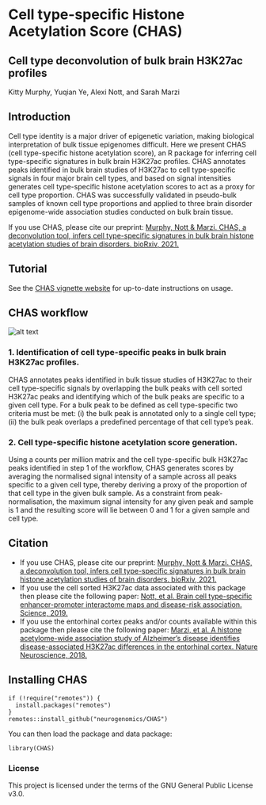 # Cell type-specific Histone Acetylation Score (CHAS)
## Cell type deconvolution of bulk brain H3K27ac profiles 
Kitty Murphy, Yuqian Ye, Alexi Nott, and Sarah Marzi

## Introduction
Cell type identity is a major driver of epigenetic variation, making biological interpretation of bulk tissue epigenomes difficult. Here we present CHAS (cell type-specific histone acetylation score), an R package for inferring cell type-specific signatures in bulk brain H3K27ac profiles. CHAS annotates peaks identified in bulk brain studies of H3K27ac to cell type-specific signals in four major brain cell types, and based on signal intensities generates cell type-specific histone acetylation scores to act as a proxy for cell type proportion. CHAS was successfully validated in pseudo-bulk samples of known cell type proportions and applied to three brain disorder epigenome-wide association studies conducted on bulk brain tissue. 

If you use CHAS, please cite our preprint: [Murphy, Nott & Marzi. CHAS, a deconvolution tool, infers cell type-specific signatures in bulk brain histone acetylation studies of brain disorders. bioRxiv, 2021.](https://www.biorxiv.org/content/10.1101/2021.09.06.459142v1)

Tutorial 
------
See the [CHAS vignette
website](https://neurogenomics.github.io/CHAS/CHAS.html)
for up-to-date instructions on usage.

CHAS workflow 
------
![alt text](https://github.com/KittyMurphy/CHAS/blob/master/CHAS_workflow.png)
### 1. Identification of cell type-specific peaks in bulk brain H3K27ac profiles.

CHAS annotates peaks identified in bulk tissue studies of H3K27ac to their cell type-specific signals by overlapping the bulk peaks with cell sorted H3K27ac peaks and identifying which of the bulk peaks are specific to a given cell type. For a bulk peak to be defined as cell type-specific two criteria must be met: (i) the bulk peak is annotated only to a single cell type; (ii) the bulk peak overlaps a predefined percentage of that cell type’s peak.

### 2. Cell type-specific histone acetylation score generation.

Using a counts per million matrix and the cell type-specific bulk H3K27ac peaks identified in step 1 of the workflow, CHAS generates scores by averaging the normalised signal intensity of a sample across all peaks specific to a given cell type, thereby deriving a proxy of the proportion of that cell type in the given bulk sample. As a constraint from peak-normalisation, the maximum signal intensity for any given peak and sample is 1 and the resulting score will lie between 0 and 1 for a given sample and cell type.

## Citation

* If you use CHAS, please cite our preprint: [Murphy, Nott & Marzi. CHAS, a deconvolution tool, infers cell type-specific signatures in bulk brain histone acetylation studies of brain disorders. bioRxiv, 2021.](https://www.biorxiv.org/content/10.1101/2021.09.06.459142v1)
* If you use the cell sorted H3K27ac data associated with this package 
then please cite the following paper: 
[Nott, et al. Brain cell type-specific enhancer-promoter interactome maps and disease-risk association. Science, 2019.](https://science.sciencemag.org/content/366/6469/1134.abstract)
* If you use the entorhinal cortex peaks and/or counts available within this package
then please cite the following paper: 
[Marzi, et al. A histone acetylome-wide association study of Alzheimer’s disease identifies disease-associated H3K27ac differences in the entorhinal cortex. Nature Neuroscience, 2018.](https://www.nature.com/articles/s41593-018-0253-7#Sec11)

Installing CHAS
------
```
if (!require("remotes")) {
  install.packages("remotes")
}
remotes::install_github("neurogenomics/CHAS")
```
You can then load the package and data package:
```
library(CHAS)
```
### License
This project is licensed under the terms of the GNU General Public License v3.0.

